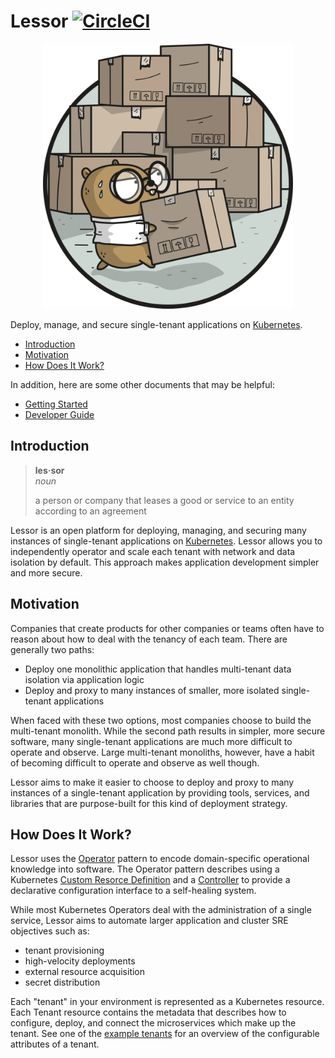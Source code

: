 # Lessor [![CircleCI](https://circleci.com/gh/lessor/lessor/tree/master.svg?style=svg&circle-token=6df998c0f2085edbc4bfeaf38e5114f990204c36)](https://circleci.com/gh/lessor/lessor/tree/master)

<p align="center">
  <img src="./docs/gophers/boxes.png" width="400">
</p>

Deploy, manage, and secure single-tenant applications on [Kubernetes](https://kubernetes.io/).

- [Introduction](#introduction)
- [Motivation](#motivation)
- [How Does It Work?](#how-does-it-work)

In addition, here are some other documents that may be helpful:

- [Getting Started](./docs/getting-started.md)
- [Developer Guide](./docs/developer-guide.md)

## Introduction

> **les·sor** <br>
> *noun*
>
> a person or company that leases a good or service to an entity according to an agreement

Lessor is an open platform for deploying, managing, and securing many instances of single-tenant applications on [Kubernetes](https://kubernetes.io/). Lessor allows you to independently operator and scale each tenant with network and data isolation by default. This approach makes application development simpler and more secure.

## Motivation

Companies that create products for other companies or teams often have to reason about how to deal with the tenancy of each team. There are generally two paths:

- Deploy one monolithic application that handles multi-tenant data isolation via application logic
- Deploy and proxy to many instances of smaller, more isolated single-tenant applications

When faced with these two options, most companies choose to build the multi-tenant monolith. While the second path results in simpler, more secure software, many single-tenant applications are much more difficult to operate and observe. Large multi-tenant monoliths, however, have a habit of becoming difficult to operate and observe as well though.

Lessor aims to make it easier to choose to deploy and proxy to many instances of a single-tenant application by providing tools, services, and libraries that are purpose-built for this kind of deployment strategy.

## How Does It Work?

Lessor uses the [Operator](https://coreos.com/blog/introducing-operators.html) pattern to encode domain-specific operational knowledge into software. The Operator pattern describes using a Kubernetes [Custom Resorce Definition](https://kubernetes.io/docs/concepts/api-extension/custom-resources/) and a [Controller](https://github.com/kubernetes/community/blob/master/contributors/devel/controllers.md) to provide a declarative configuration interface to a self-healing system.

While most Kubernetes Operators deal with the administration of a single service, Lessor aims to automate larger application and cluster SRE objectives such as:

- tenant provisioning
- high-velocity deployments
- external resource acquisition
- secret distribution

Each "tenant" in your environment is represented as a Kubernetes resource. Each Tenant resource contains the metadata that describes how to configure, deploy, and connect the microservices which make up the tenant. See one of the [example tenants](./examples/tenant.yaml) for an overview of the configurable attributes of a tenant.
